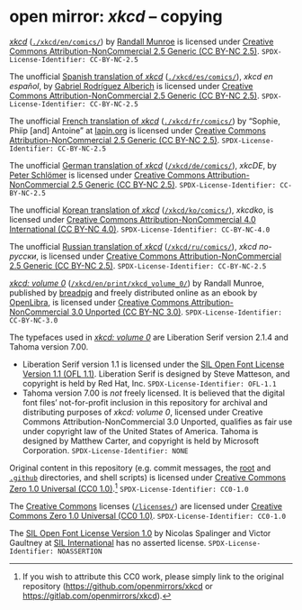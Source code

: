 <!--
Markdown dialect: GitHub Flavored Markdown (GFM)

SPDX-FileContributor: author: gabldotink [@gabldotink] <gabl@gabl.ink>
SPDX-FileCopyrightText: No rights reserved.
SPDX-FileName: ./copying.md
SPDX-FileName: DOCUMENTATION
SPDX-FileType: TEXT
SPDX-FileType: SOURCE
SPDX-LicenseConcluded: CC0-1.0
SPDX-License-Identifier: CC0-1.0

---
# pandoc variables
# ConTeXt
includesource: true
linkstyle:    'normal'
pdfa:         '3b'
urlstyle:     'normal'
# language
dir:          'ltr'
lang:         'en-US'
# metadata
author:       'gabldotink [@gabldotink] <gabl@gabl.ink>'
title:        'open mirror: xkcd – copying'
---
-->

# open mirror: _xkcd_ – copying

[_xkcd_](https://xkcd.com/) \([`./xkcd/en/comics/`](./xkcd/en/comics/)\) by [Randall Munroe](https://en.wikipedia.org/wiki/Randall_Munroe) is licensed under [Creative Commons Attribution-NonCommercial 2.5 Generic \(CC BY-NC 2.5\)](./licenses/CC-BY-NC-2.5.md). `SPDX-License-Identifier: CC-BY-NC-2.5`

The unofficial [Spanish translation of _xkcd_](https://es.xkcd.com/) \([`./xkcd/es/comics/`](./xkcd/es/comics/)\), _xkcd en español_, by [Gabriel Rodríguez Alberich](https://gabi.is/) is licensed under [Creative Commons Attribution-NonCommercial 2.5 Generic \(CC BY-NC 2.5\)](./licenses/CC-BY-NC-2.5.md). `SPDX-License-Identifier: CC-BY-NC-2.5`

The unofficial [French translation of _xkcd_](https://xkcd.lapin.org/) \([`./xkcd/fr/comics/`](./xkcd/fr/comics/)\) by “Sophie, Phiip [and] Antoine” at [lapin.org](https://lapin.org/) is licensed under [Creative Commons Attribution-NonCommercial 2.5 Generic \(CC BY-NC 2.5\)](./licenses/CC-BY-NC-2.5.md). `SPDX-License-Identifier: CC-BY-NC-2.5`

The unofficial [German translation of _xkcd_](https://xkcde.dapete.net/) \([`/xkcd/de/comics/`](./xkcd/de/comics/)\), _xkcDE_, by [Peter Schlömer](https://dapete.net/) is licensed under [Creative Commons Attribution-NonCommercial 2.5 Generic \(CC BY-NC 2.5\)](./licenses/CC-BY-NC-2.5.md). `SPDX-License-Identifier: CC-BY-NC-2.5`

The unofficial [Korean translation of _xkcd_](https://xkcdko.com/) \([`/xkcd/ko/comics/`](./xkcd/ko/comics/)\), _xkcdko_, is licensed under [Creative Commons Attribution-NonCommercial 4.0 International \(CC BY-NC 4.0\)](./licenses/CC-BY-NC-4.0.md). `SPDX-License-Identifier: CC-BY-NC-4.0`

The unofficial [Russian translation of _xkcd_](https://xkcd.ru/) \([`/xkcd/ru/comics/`](./xkcd/ru/comics/)\), _xkcd по-русски_, is licensed under [Creative Commons Attribution-NonCommercial 2.5 Generic \(CC BY-NC 2.5\)](./licenses/CC-BY-NC-2.5.md). `SPDX-License-Identifier: CC-BY-NC-2.5`

[_xkcd: volume 0_](https://openlibrary.org/works/OL17379456W/xkcd) \([`/xkcd/en/print/xkcd_volume_0/`](./xkcd/en/print/xkcd_volume_0/)\) by Randall Munroe, published by [breadpig](https://breadpig.myshopify.com/) and freely distributed online as an ebook by [OpenLibra](https://openlibra.com/en/book/xkcd-volume-0), is licensed under [Creative Commons Attribution-NonCommercial 3.0 Unported \(CC BY-NC 3.0\)](./licenses/CC-BY-NC-3.0.md). `SPDX-License-Identifier: CC-BY-NC-3.0`

The typefaces used in [_xkcd: volume 0_](./xkcd/en/print/xkcd_volume_0/) are Liberation Serif version 2.1.4 and Tahoma version 7.00.
* Liberation Serif version 1.1 is licensed under the [SIL Open Font License Version 1.1 \(OFL 1.1\)](./licenses/OFL-1.1.md). Liberation Serif is designed by Steve Matteson, and copyright is held by Red Hat, Inc. `SPDX-License-Identifier: OFL-1.1`
* Tahoma version 7.00 is _not_ freely licensed. It is believed that the digital font files’ not-for-profit inclusion in this repository for archival and distributing purposes of _xkcd: volume 0_, licensed under Creative Commons Attribution-NonCommercial 3.0 Unported, qualifies as fair use under copyright law of the United States of America. Tahoma is designed by Matthew Carter, and copyright is held by Microsoft Corporation. `SPDX-License-Identifier: NONE`

Original content in this repository \(e.g. commit messages, the [root](./) and [`.github`](./.github/) directories, and shell scripts\) is licensed under [Creative Commons Zero 1.0 Universal \(CC0 1.0\)](./licenses/CC0-1.0.md).[^1] `SPDX-License-Identifier: CC0-1.0`

The [Creative Commons](https://creativecommons.org/) licenses \([`/licenses/`](./licenses/)\) are licensed under [Creative Commons Zero 1.0 Universal \(CC0 1.0\)](./licenses/CC0-1.0.md). `SPDX-License-Identifier: CC0-1.0`

The [SIL Open Font License Version 1.0](./licenses/OFL-1.1.md) by Nicolas Spalinger and Victor Gaultney at [SIL International](https://www.sil.org/) has no asserted license. `SPDX-License-Identifier: NOASSERTION`

[^1]: If you wish to attribute this CC0 work, please simply link to the original repository \(<https://github.com/openmirrors/xkcd> or <https://gitlab.com/openmirrors/xkcd>\).
